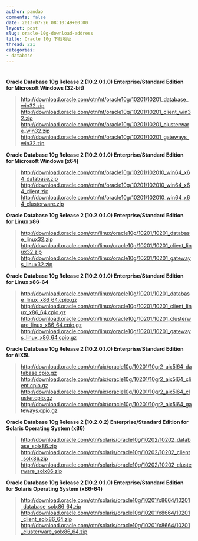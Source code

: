 ```yaml
---
author: pandao
comments: false
date: 2013-07-26 08:10:49+00:00
layout: post
slug: oracle-10g-download-address
title: Oracle 10g 下载地址
thread: 221
categories:
- database
---
```


#

**Oracle Database 10g Release 2 (10.2.0.1.0) Enterprise/Standard Edition for Microsoft Windows (32-bit)**

> <http://download.oracle.com/otn/nt/oracle10g/10201/10201_database_win32.zip>
<http://download.oracle.com/otn/nt/oracle10g/10201/10201_client_win32.zip>
<http://download.oracle.com/otn/nt/oracle10g/10201/10201_clusterware_win32.zip>
<http://download.oracle.com/otn/nt/oracle10g/10201/10201_gateways_win32.zip>

**Oracle Database 10g Release 2 (10.2.0.1.0) Enterprise/Standard Edition for Microsoft Windows (x64)**

> <http://download.oracle.com/otn/nt/oracle10g/10201/102010_win64_x64_database.zip>
<http://download.oracle.com/otn/nt/oracle10g/10201/102010_win64_x64_client.zip>
<http://download.oracle.com/otn/nt/oracle10g/10201/102010_win64_x64_clusterware.zip>

**Oracle Database 10g Release 2 (10.2.0.1.0) Enterprise/Standard Edition for Linux x86**

> <http://download.oracle.com/otn/linux/oracle10g/10201/10201_database_linux32.zip>
<http://download.oracle.com/otn/linux/oracle10g/10201/10201_client_linux32.zip>
<http://download.oracle.com/otn/linux/oracle10g/10201/10201_gateways_linux32.zip>

**Oracle Database 10g Release 2 (10.2.0.1.0) Enterprise/Standard Edition for Linux x86-64**

> <http://download.oracle.com/otn/linux/oracle10g/10201/10201_database_linux_x86_64.cpio.gz>
<http://download.oracle.com/otn/linux/oracle10g/10201/10201_client_linux_x86_64.cpio.gz>
<http://download.oracle.com/otn/linux/oracle10g/10201/10201_clusterware_linux_x86_64.cpio.gz>
<http://download.oracle.com/otn/linux/oracle10g/10201/10201_gateways_linux_x86_64.cpio.gz>

**Oracle Database 10g Release 2 (10.2.0.1.0) Enterprise/Standard Edition for AIX5L**

> <http://download.oracle.com/otn/aix/oracle10g/10201/10gr2_aix5l64_database.cpio.gz>
<http://download.oracle.com/otn/aix/oracle10g/10201/10gr2_aix5l64_client.cpio.gz>
<http://download.oracle.com/otn/aix/oracle10g/10201/10gr2_aix5l64_cluster.cpio.gz>
<http://download.oracle.com/otn/aix/oracle10g/10201/10gr2_aix5l64_gateways.cpio.gz>

**Oracle Database 10g Release 2 (10.2.0.2) Enterprise/Standard Edition for Solaris Operating System (x86)**

> <http://download.oracle.com/otn/solaris/oracle10g/10202/10202_database_solx86.zip>
<http://download.oracle.com/otn/solaris/oracle10g/10202/10202_client_solx86.zip>
<http://download.oracle.com/otn/solaris/oracle10g/10202/10202_clusterware_solx86.zip>

**Oracle Database 10g Release 2 (10.2.0.1.0) Enterprise/Standard Edition for Solaris Operating System (x86-64)**

> <http://download.oracle.com/otn/solaris/oracle10g/10201/x8664/10201_database_solx86_64.zip>
<http://download.oracle.com/otn/solaris/oracle10g/10201/x8664/10201_client_solx86_64.zip>
<http://download.oracle.com/otn/solaris/oracle10g/10201/x8664/10201_clusterware_solx86_64.zip>
